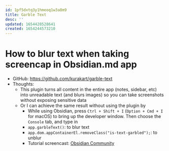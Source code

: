 ```yaml
---
id: 1pf5dxtq3y1hmeoq1w3a8m9
title: Garble Text
desc: ''
updated: 1654428528641
created: 1654244573210
---
```

# How to blur text when taking screencap in Obsidian.md app

- GitHub: https://github.com/kurakart/garble-text
- Thoughts:
    - This plugin turns all content in the entire app (notes, sidebar, etc) into unreadable text (and blurs images) so you can take screenshots without exposing sensitive data
    - Or I can achieve the same result without using the plugin by
        - While using Obsidian, press `Ctrl + Shift + I` (`Option + Cmd + I` for macOS) to bring up the developer window. Then choose the `Console` tab, and type in
        - `app.garbleText()`: to blur text
        - `app.dom.appContainerEl.removeClass("is-text-garbled");`: to unblur
        - Tutorial screencast: [Obsidian Community](https://www.loom.com/share/20ebce50f6d04b5cbd89cf89643dfb2e)